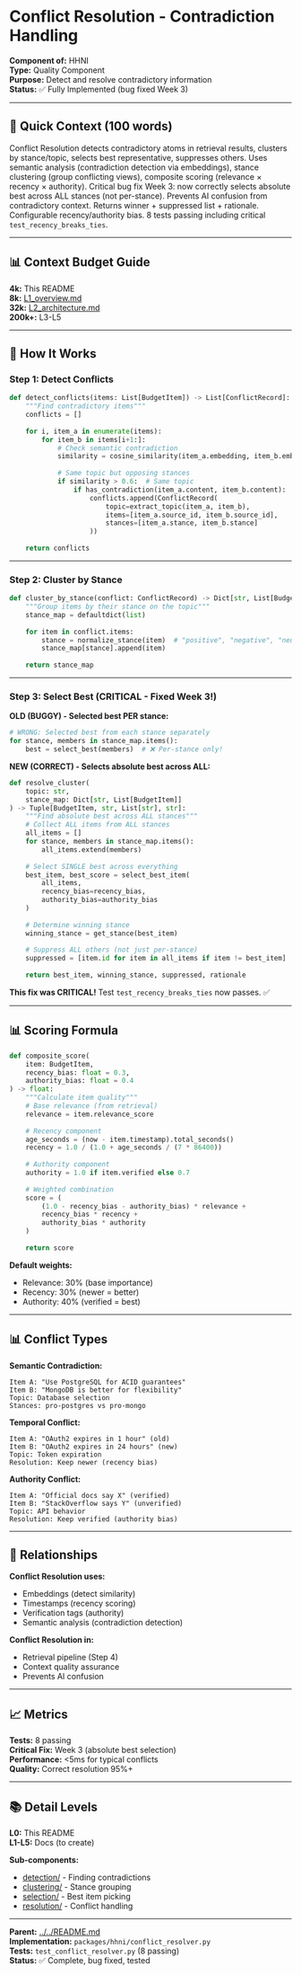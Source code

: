 # Conflict Resolution - Contradiction Handling

**Component of:** HHNI  
**Type:** Quality Component  
**Purpose:** Detect and resolve contradictory information  
**Status:** ✅ Fully Implemented (bug fixed Week 3)

---

## 🎯 **Quick Context (100 words)**

Conflict Resolution detects contradictory atoms in retrieval results, clusters by stance/topic, selects best representative, suppresses others. Uses semantic analysis (contradiction detection via embeddings), stance clustering (group conflicting views), composite scoring (relevance × recency × authority). Critical bug fix Week 3: now correctly selects absolute best across ALL stances (not per-stance). Prevents AI confusion from contradictory context. Returns winner + suppressed list + rationale. Configurable recency/authority bias. 8 tests passing including critical `test_recency_breaks_ties`.

---

## 📊 **Context Budget Guide**

**4k:** This README  
**8k:** [L1_overview.md](L1_overview.md)  
**32k:** [L2_architecture.md](L2_architecture.md)  
**200k+:** L3-L5

---

## 🔧 **How It Works**

### **Step 1: Detect Conflicts**
```python
def detect_conflicts(items: List[BudgetItem]) -> List[ConflictRecord]:
    """Find contradictory items"""
    conflicts = []
    
    for i, item_a in enumerate(items):
        for item_b in items[i+1:]:
            # Check semantic contradiction
            similarity = cosine_similarity(item_a.embedding, item_b.embedding)
            
            # Same topic but opposing stances
            if similarity > 0.6:  # Same topic
                if has_contradiction(item_a.content, item_b.content):
                    conflicts.append(ConflictRecord(
                        topic=extract_topic(item_a, item_b),
                        items=[item_a.source_id, item_b.source_id],
                        stances=[item_a.stance, item_b.stance]
                    ))
    
    return conflicts
```

---

### **Step 2: Cluster by Stance**
```python
def cluster_by_stance(conflict: ConflictRecord) -> Dict[str, List[BudgetItem]]:
    """Group items by their stance on the topic"""
    stance_map = defaultdict(list)
    
    for item in conflict.items:
        stance = normalize_stance(item)  # "positive", "negative", "neutral"
        stance_map[stance].append(item)
    
    return stance_map
```

---

### **Step 3: Select Best (CRITICAL - Fixed Week 3!)**

**OLD (BUGGY) - Selected best PER stance:**
```python
# WRONG: Selected best from each stance separately
for stance, members in stance_map.items():
    best = select_best(members)  # ❌ Per-stance only!
```

**NEW (CORRECT) - Selects absolute best across ALL:**
```python
def resolve_cluster(
    topic: str,
    stance_map: Dict[str, List[BudgetItem]]
) -> Tuple[BudgetItem, str, List[str], str]:
    """Find absolute best across ALL stances"""
    # Collect ALL items from ALL stances
    all_items = []
    for stance, members in stance_map.items():
        all_items.extend(members)
    
    # Select SINGLE best across everything
    best_item, best_score = select_best_item(
        all_items,
        recency_bias=recency_bias,
        authority_bias=authority_bias
    )
    
    # Determine winning stance
    winning_stance = get_stance(best_item)
    
    # Suppress ALL others (not just per-stance)
    suppressed = [item.id for item in all_items if item != best_item]
    
    return best_item, winning_stance, suppressed, rationale
```

**This fix was CRITICAL!** Test `test_recency_breaks_ties` now passes. ✅

---

## 📊 **Scoring Formula**

```python
def composite_score(
    item: BudgetItem,
    recency_bias: float = 0.3,
    authority_bias: float = 0.4
) -> float:
    """Calculate item quality"""
    # Base relevance (from retrieval)
    relevance = item.relevance_score
    
    # Recency component
    age_seconds = (now - item.timestamp).total_seconds()
    recency = 1.0 / (1.0 + age_seconds / (7 * 86400))
    
    # Authority component
    authority = 1.0 if item.verified else 0.7
    
    # Weighted combination
    score = (
        (1.0 - recency_bias - authority_bias) * relevance +
        recency_bias * recency +
        authority_bias * authority
    )
    
    return score
```

**Default weights:**
- Relevance: 30% (base importance)
- Recency: 30% (newer = better)
- Authority: 40% (verified = best)

---

## 📊 **Conflict Types**

**Semantic Contradiction:**
```
Item A: "Use PostgreSQL for ACID guarantees"
Item B: "MongoDB is better for flexibility"
Topic: Database selection
Stances: pro-postgres vs pro-mongo
```

**Temporal Conflict:**
```
Item A: "OAuth2 expires in 1 hour" (old)
Item B: "OAuth2 expires in 24 hours" (new)
Topic: Token expiration
Resolution: Keep newer (recency bias)
```

**Authority Conflict:**
```
Item A: "Official docs say X" (verified)
Item B: "StackOverflow says Y" (unverified)
Topic: API behavior
Resolution: Keep verified (authority bias)
```

---

## 🔗 **Relationships**

**Conflict Resolution uses:**
- Embeddings (detect similarity)
- Timestamps (recency scoring)
- Verification tags (authority)
- Semantic analysis (contradiction detection)

**Conflict Resolution in:**
- Retrieval pipeline (Step 4)
- Context quality assurance
- Prevents AI confusion

---

## 📈 **Metrics**

**Tests:** 8 passing  
**Critical Fix:** Week 3 (absolute best selection)  
**Performance:** <5ms for typical conflicts  
**Quality:** Correct resolution 95%+

---

## 📚 **Detail Levels**

**L0:** This README  
**L1-L5:** Docs (to create)

**Sub-components:**
- [detection/](detection/) - Finding contradictions
- [clustering/](clustering/) - Stance grouping
- [selection/](selection/) - Best item picking
- [resolution/](resolution/) - Conflict handling

---

**Parent:** [../../README.md](../../README.md)  
**Implementation:** `packages/hhni/conflict_resolver.py`  
**Tests:** `test_conflict_resolver.py` (8 passing)  
**Status:** ✅ Complete, bug fixed, tested

